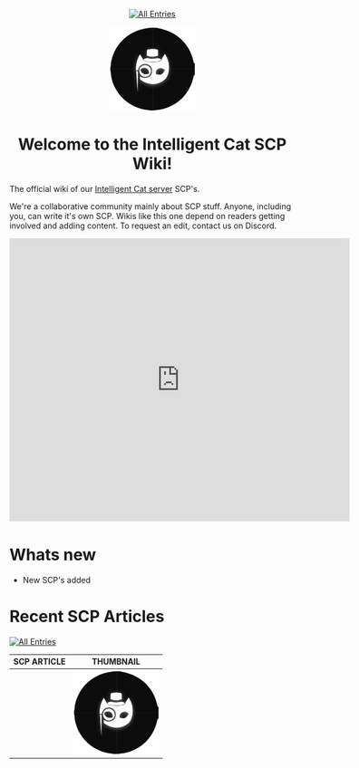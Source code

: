 <html lang="en">
    <head>
        <meta charset="UTF-8"/>
        <meta name="viewport" content="width=device-width, initial-scale=1.0"/>
        <title id="page-title">Main Page | SCP:IC WIKI</title>
        <link rel="icon" href="./IC.png" type="image/png"/>
    </head>
    <p align=center>
        <a href="./tree">
            <img src="https://img.shields.io/badge/GO_TO-All_Entries-000000?style=for-the-badge&labelColor=000000&color=ffffff" title="All Entries" alt="All Entries" style="cursor: pointer;"/></a>
    </p>
    <body>
        <div>
            <p align="center">
                <img src="./IC.png" alt="SCP:IC" width="150"/>
            </p>
            <h1 align="center">
                Welcome to the Intelligent Cat SCP Wiki!
            </h1>
            <p>
                The official wiki of our
                <a href="https://discord.gg/9Nu2KNWSwn">Intelligent Cat server</a> SCP's.
            </p>
            <p>
                We're a collaborative community mainly about SCP stuff. Anyone, including you, can write it's own SCP. Wikis like this one depend on readers getting involved and adding content. To request an edit, contact us on Discord.
            </p>
            <p align="center">
                <iframe src="https://ptb.discord.com/widget?id=1166418158085734441&theme=dark" width="600" height="500" allowtransparency="true" frameborder="0" sandbox="allow-popups allow-popups-to-escape-sandbox allow-same-origin allow-scripts"></iframe>
            </p>
        </div>
        <div>
            <h1>
                Whats new
            </h1>
            <ul>
                <li>
                    New SCP's added
                </li>
            </ul>
        </div>
        <div>
            <h1 id="RecentFiles">
                Recent SCP Articles
            </h1>
            <a href="./tree">
                <img src="https://img.shields.io/badge/GO_TO-All_Entries-000000?style=for-the-badge&labelColor=000000&color=ffffff" title="All Entries" alt="All Entries" style="cursor: pointer;"/>
            </a>
            <table>
                <thead>
                    <tr>
                        <th>
                            SCP ARTICLE
                        </th>
                        <th>
                            THUMBNAIL
                        </th>
                    </tr>
                </thead>
                <tbody>
                    <tr>
                        <td>
                            <a href="./index"  style="color: white">Index</a>
                        </td>
                        <td>
                            <img src="./IC.png" title="Janitor" alt="Janitor" width="150"/>
                        </td>
                    </tr>
                </tbody>
            </table>
        </div>
        <p align=center>
            <a href="./tree">
                <img src="https://img.shields.io/badge/GO_TO-All_Entries-000000?style=for-the-badge&labelColor=000000&color=ffffff" title="All Entries" style="cursor: pointer;" alt="" />
            </a>
        </p>
    </body>
</html>
